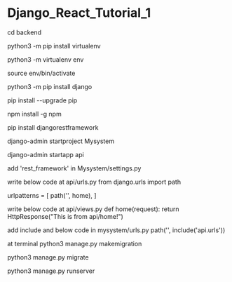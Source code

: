 # Django_React_Tutorial_1


cd backend

python3 -m pip install virtualenv

python3 -m virtualenv env

source env/bin/activate

python3 -m pip install django

pip install --upgrade pip

npm install -g npm

pip install djangorestframework

django-admin startproject Mysystem

django-admin startapp api

add 'rest_framework' in Mysystem/settings.py

write below code at api/urls.py
from django.urls import path

urlpatterns = [
    path('', home),
]

write below code at api/views.py
def home(request):
    return HttpResponse("This is from api/home!")

add include and below code in mysystem/urls.py
path('', include('api.urls'))

at terminal
python3 manage.py makemigration

python3 manage.py migrate

python3 manage.py runserver